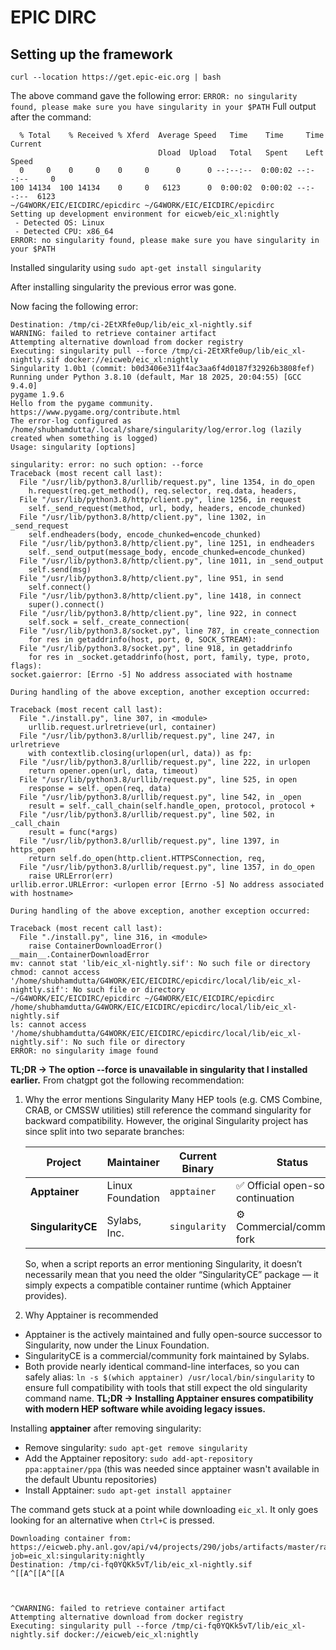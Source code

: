 # EPIC DIRC

## Setting up the framework
```curl --location https://get.epic-eic.org | bash```

The above command gave the following error:
```ERROR: no singularity found, please make sure you have singularity in your $PATH```
Full output after the command:
```
  % Total    % Received % Xferd  Average Speed   Time    Time     Time  Current
                                 Dload  Upload   Total   Spent    Left  Speed
  0     0    0     0    0     0      0      0 --:--:--  0:00:02 --:--:--     0
100 14134  100 14134    0     0   6123      0  0:00:02  0:00:02 --:--:--  6123
~/G4WORK/EIC/EICDIRC/epicdirc ~/G4WORK/EIC/EICDIRC/epicdirc
Setting up development environment for eicweb/eic_xl:nightly
 - Detected OS: Linux
 - Detected CPU: x86_64
ERROR: no singularity found, please make sure you have singularity in your $PATH
```

Installed singularity using ```sudo apt-get install singularity```

After installing singularity the previous error was gone. 

Now facing the following error:
```
Destination: /tmp/ci-2EtXRfe0up/lib/eic_xl-nightly.sif
WARNING: failed to retrieve container artifact
Attempting alternative download from docker registry
Executing: singularity pull --force /tmp/ci-2EtXRfe0up/lib/eic_xl-nightly.sif docker://eicweb/eic_xl:nightly
Singularity 1.0b1 (commit: b0d3406e311f4ac3aa6f4d0187f32926b3808fef)
Running under Python 3.8.10 (default, Mar 18 2025, 20:04:55) [GCC 9.4.0]
pygame 1.9.6
Hello from the pygame community. https://www.pygame.org/contribute.html
The error-log configured as /home/shubhamdutta/.local/share/singularity/log/error.log (lazily created when something is logged)
Usage: singularity [options]

singularity: error: no such option: --force
Traceback (most recent call last):
  File "/usr/lib/python3.8/urllib/request.py", line 1354, in do_open
    h.request(req.get_method(), req.selector, req.data, headers,
  File "/usr/lib/python3.8/http/client.py", line 1256, in request
    self._send_request(method, url, body, headers, encode_chunked)
  File "/usr/lib/python3.8/http/client.py", line 1302, in _send_request
    self.endheaders(body, encode_chunked=encode_chunked)
  File "/usr/lib/python3.8/http/client.py", line 1251, in endheaders
    self._send_output(message_body, encode_chunked=encode_chunked)
  File "/usr/lib/python3.8/http/client.py", line 1011, in _send_output
    self.send(msg)
  File "/usr/lib/python3.8/http/client.py", line 951, in send
    self.connect()
  File "/usr/lib/python3.8/http/client.py", line 1418, in connect
    super().connect()
  File "/usr/lib/python3.8/http/client.py", line 922, in connect
    self.sock = self._create_connection(
  File "/usr/lib/python3.8/socket.py", line 787, in create_connection
    for res in getaddrinfo(host, port, 0, SOCK_STREAM):
  File "/usr/lib/python3.8/socket.py", line 918, in getaddrinfo
    for res in _socket.getaddrinfo(host, port, family, type, proto, flags):
socket.gaierror: [Errno -5] No address associated with hostname

During handling of the above exception, another exception occurred:

Traceback (most recent call last):
  File "./install.py", line 307, in <module>
    urllib.request.urlretrieve(url, container)
  File "/usr/lib/python3.8/urllib/request.py", line 247, in urlretrieve
    with contextlib.closing(urlopen(url, data)) as fp:
  File "/usr/lib/python3.8/urllib/request.py", line 222, in urlopen
    return opener.open(url, data, timeout)
  File "/usr/lib/python3.8/urllib/request.py", line 525, in open
    response = self._open(req, data)
  File "/usr/lib/python3.8/urllib/request.py", line 542, in _open
    result = self._call_chain(self.handle_open, protocol, protocol +
  File "/usr/lib/python3.8/urllib/request.py", line 502, in _call_chain
    result = func(*args)
  File "/usr/lib/python3.8/urllib/request.py", line 1397, in https_open
    return self.do_open(http.client.HTTPSConnection, req,
  File "/usr/lib/python3.8/urllib/request.py", line 1357, in do_open
    raise URLError(err)
urllib.error.URLError: <urlopen error [Errno -5] No address associated with hostname>

During handling of the above exception, another exception occurred:

Traceback (most recent call last):
  File "./install.py", line 316, in <module>
    raise ContainerDownloadError()
__main__.ContainerDownloadError
mv: cannot stat 'lib/eic_xl-nightly.sif': No such file or directory
chmod: cannot access '/home/shubhamdutta/G4WORK/EIC/EICDIRC/epicdirc/local/lib/eic_xl-nightly.sif': No such file or directory
~/G4WORK/EIC/EICDIRC/epicdirc ~/G4WORK/EIC/EICDIRC/epicdirc
/home/shubhamdutta/G4WORK/EIC/EICDIRC/epicdirc/local/lib/eic_xl-nightly.sif
ls: cannot access '/home/shubhamdutta/G4WORK/EIC/EICDIRC/epicdirc/local/lib/eic_xl-nightly.sif': No such file or directory
ERROR: no singularity image found
```
**TL;DR -> The option --force is unavailable in singularity that I installed earlier.** From chatgpt got the following recommendation: 

1. Why the error mentions Singularity
  Many HEP tools (e.g. CMS Combine, CRAB, or CMSSW utilities) still reference the command singularity for backward compatibility.
  However, the original Singularity project has since split into two separate branches:

    | Project           | Maintainer       | Current Binary | Status                              |
    | ----------------- | ---------------- | -------------- | ----------------------------------- |
    | **Apptainer**     | Linux Foundation | `apptainer`    | ✅ Official open-source continuation |
    | **SingularityCE** | Sylabs, Inc.     | `singularity`  | ⚙️ Commercial/community fork        |

    So, when a script reports an error mentioning Singularity, it doesn’t necessarily mean that you need the older “SingularityCE” package — it simply expects a compatible container runtime (which Apptainer provides).

2. Why Apptainer is recommended
  * Apptainer is the actively maintained and fully open-source successor to Singularity, now under the Linux Foundation.
  * SingularityCE is a commercial/community fork maintained by Sylabs.
  * Both provide nearly identical command-line interfaces, so you can safely alias:
  ```ln -s $(which apptainer) /usr/local/bin/singularity```
  to ensure full compatibility with tools that still expect the old singularity command name.
**TL;DR -> Installing Apptainer ensures compatibility with modern HEP software while avoiding legacy issues.**

  Installing **apptainer** after removing singularity:
  * Remove singularity: ```sudo apt-get remove singularity``` 
  * Add the Apptainer repository: ```sudo add-apt-repository ppa:apptainer/ppa``` (this was needed since apptainer wasn't available in the default Ubuntu repositories) 
  * Install Apptainer: ```sudo apt-get install apptainer```

The command gets stuck at a point while downloading ```eic_xl```. It only goes looking for an alternative when ```Ctrl+C``` is pressed.
```
Downloading container from: https://eicweb.phy.anl.gov/api/v4/projects/290/jobs/artifacts/master/raw/build/eic_xl.sif?job=eic_xl:singularity:nightly
Destination: /tmp/ci-fq0YQKk5vT/lib/eic_xl-nightly.sif
^[[A^[[A^[[A



^CWARNING: failed to retrieve container artifact
Attempting alternative download from docker registry
Executing: singularity pull --force /tmp/ci-fq0YQKk5vT/lib/eic_xl-nightly.sif docker://eicweb/eic_xl:nightly
```
